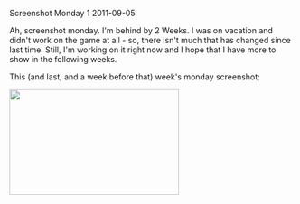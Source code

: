 Screenshot Monday 1
2011-09-05

Ah, screenshot monday. I'm behind by 2 Weeks. I was on vacation and didn't work on the game at all - so, there isn't much that has changed since last time. Still, I'm working on it right now and I hope that I have more to show in the following weeks.

This (and last, and a week before that) week's monday screenshot:

<a href="http://blog.r-wos.org/wp-content/uploads/2011/09/game_screenshot2.png"><img class="size-medium wp-image-556" title="game_screenshot2" src="http://blog.r-wos.org/wp-content/uploads/2011/09/game_screenshot2-300x187.png" alt="" width="300" height="187" /></a>